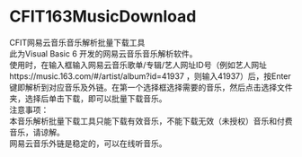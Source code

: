 # CFIT163MusicDownload
CFIT网易云音乐音乐解析批量下载工具  
此为Visual Basic 6 开发的网易云音乐音乐解析软件。  
使用时，在输入框输入网易云音乐歌单/专辑/艺人网址ID号（例如艺人网址https://music.163.com/#/artist/album?id=41937 ，则输入41937）后，按Enter键即解析到对应音乐及外链。在第一个选择框选择需要的音乐，然后点击选择文件夹，选择后单击下载，即可以批量下载音乐。  
注意事项：  
本音乐解析批量下载工具只能下载有效音乐，不能下载无效（未授权）音乐和付费音乐，请谅解。  
网易云音乐外链是稳定的，可以在线听音乐。  
